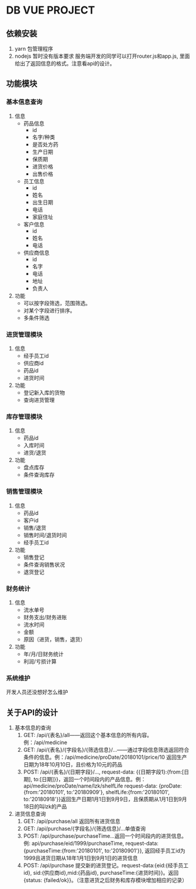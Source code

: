 # DB VUE PROJECT
## 依赖安装
1. yarn 包管理程序
2. nodejs 暂时没有版本要求
服务端开发的同学可以打开router.js和app.js, 里面给出了返回信息的格式。注意看api的设计。
## 功能模块
### 基本信息查询
1. 信息
	+ 药品信息
		+ id
		+ 名字/种类
		+ 是否处方药
		+ 生产日期
		+ 保质期
		+ 进货价格
		+ 出售价格
	+ 员工信息
		+ id
		+ 姓名
		+ 出生日期
		+ 电话
		+ 家庭住址
	+ 客户信息
		+ id
		+ 姓名
		+ 电话
	+ 供应商信息
		+ id
		+ 名字
		+ 电话
		+ 地址
		+ 负责人
2. 功能
	+ 可以按字段筛选，范围筛选。
	+ 对某个字段进行排序。
	+ 多条件筛选

### 进货管理模块
1. 信息
	+ 经手员工id
	+ 供应商id
	+ 药品id
	+ 进货时间
2. 功能
	+ 登记新入库的货物
	+ 查询进货管理

### 库存管理模块
1. 信息
	+ 药品id
	+ 入库时间
	+ 进货/退货
2. 功能
	+ 盘点库存
	+ 条件查询库存

### 销售管理模块
1. 信息
	+ 药品id
	+ 客户id
	+ 销售/退货
	+ 销售时间/退货时间
	+ 经手员工id
2. 功能
	+ 销售登记
	+ 条件查询销售状况
	+ 退货登记

### 财务统计
1. 信息
	+ 流水单号
	+ 财务支出/财务进账
	+ 流水时间
	+ 金额
	+ 原因（进货，销售，退货）
2. 功能
	+ 年/月/日财务统计
	+ 利润/亏损计算

### 系统维护
开发人员还没想好怎么维护

## 关于API的设计
1. 基本信息的查询
	1. GET: /api/{表名}/all——返回这个基本信息的所有内容。例：/api/medicine
	2. GET: /api/{表名}/{字段名}/{筛选信息}/...——通过字段信息筛选返回符合条件的信息。例：/api/medicine/proDate/20180101/price/10 返回生产日期为18年10月10日，且价格为10元的药品
	3. POST: /api/{表名}/{日期字段}/..., request-data: {{日期字段1}:{from:[日期], to:[日期]}}，返回一个时间段内的产品信息。例：api/medicine/proDate/name/lzk/shelfLife request-data: {proDate:{from:'20180101', to:'20180909'}, shelfLife:{from:'20180101', to:'20180918'}}返回生产日期1月1日到9月9日，且保质期从1月1日到9月18日的叫lzk的产品
2. 进货信息查询
	1. GET: /api/purchase/all 返回所有进货信息
	2. GET: /api/purchase/{字段名}/{筛选信息}/...单值查询
	3. POST: /api/purchase/purchaseTime...返回一个时间段内的进货信息。例: api/purchase/eid/1999/purchaseTime, request-data: {purchaseTime:{from:'20180101', to:'20180901'}}, 返回经手员工id为1999且进货日期从18年1月1日到9月1日的进货信息
	4. POST: /api/purchase 提交新的进货登记。request-data:{eid:{经手员工id}, sid:{供应商id},mid:{药品id}, purchaseTime:{进货时间}}。返回{status: {failed/ok}}。（注意进货之后财务和库存模块增加相应的记录）

